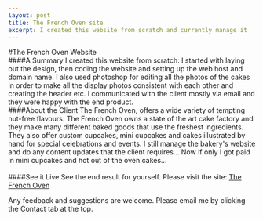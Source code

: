 ```yaml
---
layout: post
title: The French Oven site
excerpt: I created this website from scratch and currently manage it
---
```

#The French Oven Website
<br/>
####A Summary
I created this website from scratch: I started with laying out the design, then coding the website and setting up the web host and domain name. 
I also used photoshop for editing all the photos of the cakes in order to make all the display photos consistent with 
each other and creating the header etc. 
I communicated with the client mostly via email and they were happy with the end product. 
<br/>
####About the Client
The French Oven, offers a wide variety of tempting nut-free flavours. The French Oven owns a state of the art cake factory and they make many different baked goods that use the freshest ingredients. They also offer custom cupcakes, mini cupcakes and cakes illustrated by hand for special celebrations and events. 
I still manage the bakery's website and do any content updates that the client requires... Now if only I got paid in mini cupcakes and hot out of the oven cakes...  
<br/>
####See it Live
See the end result for yourself. Please visit the site:
<a href="http://www.thefrenchoven.on.ca/index.html">The French Oven</a>

Any feedback and suggestions are welcome. Please email me by clicking the Contact tab at the top. 